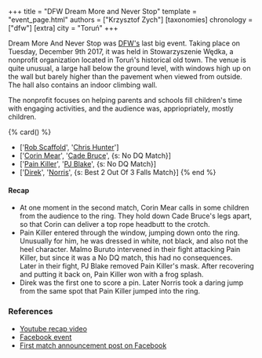 +++
title = "DFW Dream More and Never Stop"
template = "event_page.html"
authors = ["Krzysztof Zych"]
[taxonomies]
chronology = ["dfw"]
[extra]
city = "Toruń"
+++

Dream More And Never Stop was [DFW's](@/o/dfw.md) last big event. Taking place on Tuesday, December 9th 2017, it was held in Stowarzyszenie Wędka, a nonprofit organization located in Toruń's historical old town. The venue is quite unusual, a large hall below the ground level, with windows high up on the wall but barely higher than the pavement when viewed from outside. The hall also contains an indoor climbing wall.

The nonprofit focuses on helping parents and schools fill children's time with engaging activities, and the audience was, appriopriately, mostly children.

{% card() %}
- ['[Rob Scaffold](@/w/rob-scaffold.md)', '[Chris Hunter](@/w/chris-hunter.md)']
- ['[Corin Mear](@/w/corin-mear.md)', '[Cade Bruce](@/w/mister-z.md)', {s: No DQ Match}]
- ['[Pain Killer](@/w/pain-killer.md)', '[PJ Blake](@/w/pj-blake.md)', {s: No DQ Match}]
- ['[Direk](@/w/direk.md)', '[Norris](@/w/isnorr.md)', {s: Best 2 Out Of 3 Falls Match}]
{% end %}

#### Recap

* At one moment in the second match, Corin Mear calls in some children from the audience to the ring. They hold down Cade Bruce's legs apart, so that Corin can deliver a top rope headbutt to the crotch.
* Pain Killer entered through the window, jumping down onto the ring. Unusually for him, he was dressed in white, not black, and also not the heel character. Malmo Buruto intervened in their fight attacking Pain Killer, but since it was a No DQ match, this had no consequences. \
  Later in their fight, PJ Blake removed Pain Killer's mask. After recovering and putting it back on, Pain Killer won with a frog splash.
* Direk was the first one to score a pin. Later Norris took a daring jump from the same spot that Pain Killer jumped into the ring.

### References

* [Youtube recap video](https://www.youtube.com/watch?v=PRN9u_X8tj4)
* [Facebook event](https://www.facebook.com/events/568143546868938/)
* [First match announcement post on Facebook](https://www.facebook.com/DreamFactoryWrestling/posts/pfbid0mJwA33vrXYm6tJZNtzVxyWckLyUdnmzN1fkz3JYCi1DReREAUbAdW5qQdkjju85Jl)
